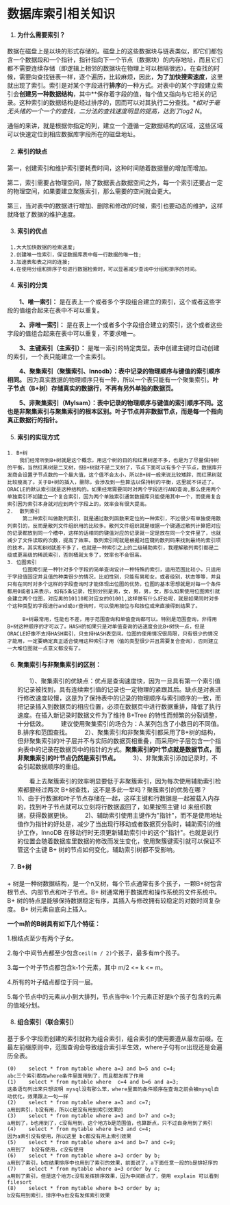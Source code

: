 # 数据库索引相关知识

1. #### 为什么需要索引？

数据在磁盘上是以块的形式存储的。磁盘上的这些数据块与链表类似，即它们都包含一个数据段和一个指针，指针指向下一个节点（数据块）的内存地址，而且它们都不需要连续存储（即逻辑上相邻的数据块在物理上可以相隔很远）。在查找的时候，需要向查找链表一样，逐个遍历，比较麻烦，因此，**为了加快搜索速度**，这里就出现了索引。索引是对某个字段进行**排序**的一种方式。对表中的某个字段建立索引会**创建另一种数据结构**，其中**保存着字段的值，每个值又指向与它相关的记录。这种索引的数据结构是经过排序的，因而可以对其执行二分查找。***相对于毫无头绪的一个一个的查找，二分法的查找速度明显的提高，达到了*log2 N*。

通俗的来讲，就是根据你指定的列，建立一个遵循一定数据结构的区域，这些区域可以快速定位到相应数据库字段所在的磁盘地址。

2. #### 索引的缺点

第一，创建索引和维护索引要耗费时间，这种时间随着数据量的增加而增加。

第二，索引需要占物理空间，除了数据表占数据空间之外，每一个索引还要占一定的物理空间，如果要建立聚簇索引，那么需要的空间就会更大。

第三，当对表中的数据进行增加、删除和修改的时候，索引也要动态的维护，这样就降低了数据的维护速度。

3. #### 索引的优点

```
 1.大大加快数据的检索速度;   
 2.创建唯一性索引，保证数据库表中每一行数据的唯一性;   
 3.加速表和表之间的连接;   
 4.在使用分组和排序子句进行数据检索时，可以显著减少查询中分组和排序的时间。
```

4. #### 索引的分类

  **1、唯一索引：** 是在表上一个或者多个字段组合建立的索引，这个或者这些字段的值组合起来在表中不可以重复。

  **2、非唯一索引：** 是在表上一个或者多个字段组合建立的索引，这个或者这些字段的值组合起来在表中可以重复，不要求唯一。

  **3、主键索引（主索引）：** 是唯一索引的特定类型。表中创建主键时自动创建的索引，一个表只能建立一个主索引。

  **4、聚集索引（聚簇索引、Innodb）：表中记录的物理顺序与键值的索引顺序相同。** 因为真实数据的物理顺序只有一种，所以一个表只能有一个聚集索引。**叶子节点（B+树）存储真实的数据行，不再有另外单独的数据页。**

  **5、非聚集索引（Mylsam）：表中记录的物理顺序与键值的索引顺序不同。这也是非聚集索引与聚集索引的根本区别。叶子节点并非数据节点，而是每一个指向真正数据行的指针。**



5. #### 索引的实现方式

```
1. B+树
    我们经常听到B+树就是这个概念，用这个树的目的和红黑树差不多，也是为了尽量保持树的平衡，当然红黑树是二叉树，但B+树就不是二叉树了，节点下面可以有多个子节点，数据库开发商会设置子节点数的一个最大值，这个值不会太小，所以B+树一般来说比较矮胖，而红黑树就比较瘦高了。关于B+树的插入，删除，会涉及到一些算法以保持树的平衡，这里就不详述了。ORACLE的默认索引就是这种结构的。如果经常需要同时对两个字段进行AND查询,那么使用两个单独索引不如建立一个复合索引，因为两个单独索引通常数据库只能使用其中一个，而使用复合索引因为索引本身就对应到两个字段上的，效率会有很大提高。
2.  散列索引    
     第二种索引叫做散列索引，就是通过散列函数来定位的一种索引，不过很少有单独使用散列索引的，反而是散列文件组织用的比较多。散列文件组织就是根据一个键通过散列计算把对应的记录都放到同一个槽中，这样的话相同的键值对应的记录就一定是放在同一个文件里了，也就减少了文件读取的次数，提高了效率。散列索引呢就是根据对应键的散列码来找到最终的索引项的技术，其实和B树就差不多了，也就是一种索引之上的二级辅助索引，我理解散列索引都是二级或更高级的稀疏索引，否则桶就太多了，效率也不会很高。
3. 位图索引
     位图索引是一种针对多个字段的简单查询设计一种特殊的索引，适用范围比较小，只适用于字段值固定并且值的种类很少的情况，比如性别，只能有男和女，或者级别，状态等等，并且只有在同时对多个这样的字段查询时才能体现出位图的优势。位图的基本思想就是对每一个条件都用0或者1来表示，如有5条记录，性别分别是男，女，男，男，女，那么如果使用位图索引就会建立两个位图，对应男的10110和对应女的01001,这样做有什么好处呢，就是如果同时对多个这种类型的字段进行and或or查询时，可以使用按位与和按位或来直接得到结果了。
     
     B+树最常用，性能也不差，用于范围查询和单值查询都可以。特别是范围查询，非得用B+树这种顺序的才可以了。HASH的如果只是对单值查询的话速度会比B+树快一点，但是ORACLE好像不支持HASH索引，只支持HASH表空间。位图的使用情况很局限，只有很少的情况才能用，一定要确定真正适合使用这种索引才用（值的类型很少并且需要复合查询），否则建立一大堆位图就一点意义都没有了。
```



6. #### 聚集索引与非聚集索引的区别：

     1）、聚集索引的优缺点：优点是查询速度快，因为一旦具有第一个索引值的记录被找到，具有连续索引值的记录也一定物理的紧跟其后。缺点是对表进行修改速度较慢，这是为了保持表中的记录的物理顺序与索引顺序的一致，而把记录插入到数据页的相应位置，必须在数据页中进行数据重排，降低了执行速度。在插入新记录时数据文件为了维持 B+Tree 的特性而频繁的分裂调整，十分低效。
     建议使用聚集索引的场合为：A.某列包含了小数目的不同值。B.排序和范围查找。
     2）、聚集索引和非聚集索引都采用了B+树的结构，但非聚集索引的叶子层并不与实际的数据页相重叠，而采用叶子层包含一个指向表中的记录在数据页中的指针的方式。**聚集索引的叶节点就是数据节点，而非聚集索引的叶节点仍然是索引节点。**
     3）、非聚集索引添加记录时，不会引起数据顺序的重组。

     看上去聚簇索引的效率明显要低于非聚簇索引，因为每次使用辅助索引检索都要经过两次 B+树查找，这不是多此一举吗？聚簇索引的优势在哪？
     1)、由于行数据和叶子节点存储在一起，这样主键和行数据是一起被载入内存的，找到叶子节点就可以立刻将行数据返回了，如果按照主键 Id 来组织数据，获得数据更快。
     2)、辅助索引使用主键作为"指针"，而不是使用地址值作为指针的好处是，减少了当出现行移动或者数据页分裂时，辅助索引的维护工作，InnoDB 在移动行时无须更新辅助索引中的这个"指针"。也就是说行的位置会随着数据库里数据的修改而发生变化，使用聚簇键索引就可以保证不管这个主键 B+ 树的节点如何变化，辅助索引树都不受影响。

7. ####  B+树

\+ 树是一种树数据结构，是一个n叉树，每个节点通常有多个孩子，一颗B+树包含根节点、内部节点和叶子节点。B+ 树通常用于数据库和操作系统的文件系统中。 B+ 树的特点是能够保持数据稳定有序，其插入与修改拥有较稳定的对数时间复杂度。 B+ 树元素自底向上插入。

**一个m阶的B树具有如下几个特征：**

1.根结点至少有两个子女。

2.每个中间节点都至少包含`ceil(m / 2)`个孩子，最多有m个孩子。

3.每一个叶子节点都包含k-1个元素，其中 m/2 <= k <= m。

4.所有的叶子结点都位于同一层。

5.每个节点中的元素从小到大排列，节点当中k-1个元素正好是k个孩子包含的元素的值域分划。

8. #### 组合索引（联合索引）

基于多个字段而创建的索引就称为组合索引，组合索引的使用要遵从最左前缀。在最左前缀原则中，范围查询会导致组合索引半生效，where子句有or出现还是会遍历全表。

```mysql
(0)    select * from mytable where a=3 and b=5 and c=4;
abc三个索引都在where条件里面用到了，而且都发挥了作用
(1)    select * from mytable where  c=4 and b=6 and a=3;
这条语句列出来只想说明 mysql没有那么笨，where里面的条件顺序在查询之前会被mysql自动优化，效果跟上一句一样
(2)    select * from mytable where a=3 and c=7;
a用到索引，b没有用，所以c是没有用到索引效果的
(3)    select * from mytable where a=3 and b>7 and c=3;
a用到了，b也用到了，c没有用到，这个地方b是范围值，也算断点，只不过自身用到了索引
(4)    select * from mytable where b=3 and c=4;
因为a索引没有使用，所以这里 bc都没有用上索引效果
(5)    select * from mytable where a>4 and b=7 and c=9;
a用到了  b没有使用，c没有使用
(6)    select * from mytable where a=3 order by b;
a用到了索引，b在结果排序中也用到了索引的效果，前面说了，a下面任意一段的b是排好序的
(7)    select * from mytable where a=3 order by c;
a用到了索引，但是这个地方c没有发挥排序效果，因为中间断点了，使用 explain 可以看到 filesort
(8)    select * from mytable where b=3 order by a;
b没有用到索引，排序中a也没有发挥索引效果
```



